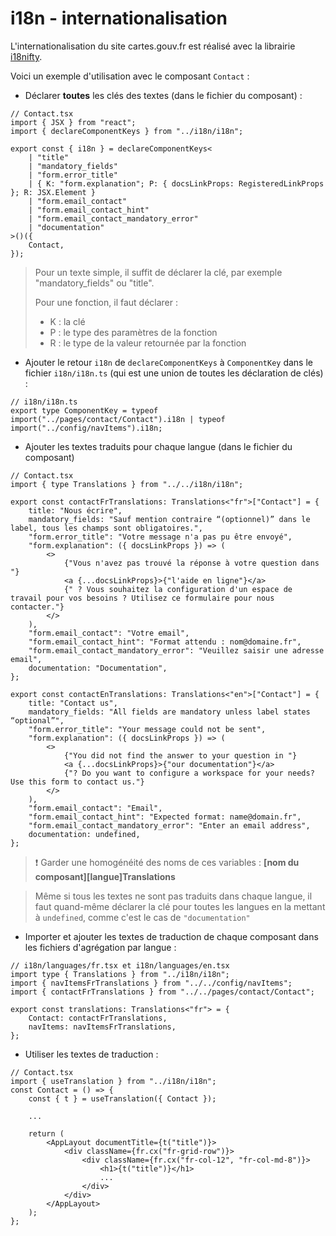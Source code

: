# i18n - internationalisation

L'internationalisation du site cartes.gouv.fr est réalisé avec la librairie [i18nifty](https://www.npmjs.com/package/i18nifty).

Voici un exemple d'utilisation avec le composant `Contact` :

-   Déclarer **toutes** les clés des textes (dans le fichier du composant) :

```tsx
// Contact.tsx
import { JSX } from "react";
import { declareComponentKeys } from "../i18n/i18n";

export const { i18n } = declareComponentKeys<
    | "title"
    | "mandatory_fields"
    | "form.error_title"
    | { K: "form.explanation"; P: { docsLinkProps: RegisteredLinkProps }; R: JSX.Element }
    | "form.email_contact"
    | "form.email_contact_hint"
    | "form.email_contact_mandatory_error"
    | "documentation"
>()({
    Contact,
});
```

> Pour un texte simple, il suffit de déclarer la clé, par exemple "mandatory_fields" ou "title".
>
> Pour une fonction, il faut déclarer :
>
> -   K : la clé
> -   P : le type des paramètres de la fonction
> -   R : le type de la valeur retournée par la fonction

-   Ajouter le retour `i18n` de `declareComponentKeys` à `ComponentKey` dans le fichier `i18n/i18n.ts` (qui est une union de toutes les déclaration de clés) :

```tsx
// i18n/i18n.ts
export type ComponentKey = typeof import("../pages/contact/Contact").i18n | typeof import("../config/navItems").i18n;
```

-   Ajouter les textes traduits pour chaque langue (dans le fichier du composant)

```tsx
// Contact.tsx
import { type Translations } from "../../i18n/i18n";

export const contactFrTranslations: Translations<"fr">["Contact"] = {
    title: "Nous écrire",
    mandatory_fields: "Sauf mention contraire “(optionnel)” dans le label, tous les champs sont obligatoires.",
    "form.error_title": "Votre message n'a pas pu être envoyé",
    "form.explanation": ({ docsLinkProps }) => (
        <>
            {"Vous n'avez pas trouvé la réponse à votre question dans "}
            <a {...docsLinkProps}>{"l'aide en ligne"}</a>
            {" ? Vous souhaitez la configuration d'un espace de travail pour vos besoins ? Utilisez ce formulaire pour nous contacter."}
        </>
    ),
    "form.email_contact": "Votre email",
    "form.email_contact_hint": "Format attendu : nom@domaine.fr",
    "form.email_contact_mandatory_error": "Veuillez saisir une adresse email",
    documentation: "Documentation",
};

export const contactEnTranslations: Translations<"en">["Contact"] = {
    title: "Contact us",
    mandatory_fields: "All fields are mandatory unless label states “optional”",
    "form.error_title": "Your message could not be sent",
    "form.explanation": ({ docsLinkProps }) => (
        <>
            {"You did not find the answer to your question in "}
            <a {...docsLinkProps}>{"our documentation"}</a>
            {"? Do you want to configure a workspace for your needs? Use this form to contact us."}
        </>
    ),
    "form.email_contact": "Email",
    "form.email_contact_hint": "Expected format: name@domain.fr",
    "form.email_contact_mandatory_error": "Enter an email address",
    documentation: undefined,
};
```

> ❗ Garder une homogénéité des noms de ces variables : **[nom du composant][langue]Translations**

> Même si tous les textes ne sont pas traduits dans chaque langue, il faut quand-même déclarer la clé pour toutes les langues en la mettant à `undefined`, comme c'est le cas de `"documentation"`

-   Importer et ajouter les textes de traduction de chaque composant dans les fichiers d'agrégation par langue :

```tsx
// i18n/languages/fr.tsx et i18n/languages/en.tsx
import type { Translations } from "../i18n/i18n";
import { navItemsFrTranslations } from "../../config/navItems";
import { contactFrTranslations } from "../../pages/contact/Contact";

export const translations: Translations<"fr"> = {
    Contact: contactFrTranslations,
    navItems: navItemsFrTranslations,
};
```

-   Utiliser les textes de traduction :

```tsx
// Contact.tsx
import { useTranslation } from "../i18n/i18n";
const Contact = () => {
    const { t } = useTranslation({ Contact });

    ...

    return (
        <AppLayout documentTitle={t("title")}>
            <div className={fr.cx("fr-grid-row")}>
                <div className={fr.cx("fr-col-12", "fr-col-md-8")}>
                    <h1>{t("title")}</h1>
                    ...
                </div>
            </div>
        </AppLayout>
    );
};
```
